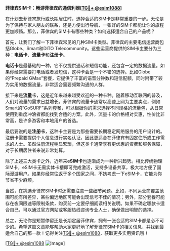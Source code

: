 **菲律宾SIM卡：畅游菲律宾的通信利器[[TG💪+ @esim1088](https://t.me/s/esim1088)]**

在计划去菲律宾旅行或长期居住时，选择合适的SIM卡是非常重要的一步。无论是为了保持与家人朋友的联系，还是方便出行导航，一张好的SIM卡都能让你的旅程更加顺畅。那么，菲律宾的SIM卡有哪些种类？如何选择适合自己的产品呢？

首先，让我们了解一下菲律宾常见的几种SIM卡类型。菲律宾的主要电信运营商包括Globe、Smart和DITO Telecommunity。这些运营商提供的SIM卡主要分为三种：**电话卡**、**流量卡**和**注册卡**。

**电话卡**是最基础的一种，它不仅提供通话和短信功能，还包含一定的数据流量。如果你经常需要打电话或者发短信，这种卡会是一个不错的选择。比如Globe的“Prepaid GMax”套餐，它提供了丰富的语音分钟数和短信配额，同时附带了较为实用的数据流量，非常适合需要频繁沟通的人群。

接下来是**流量卡**，这是近年来越来越受欢迎的一种卡种。随着移动互联网的普及，人们对流量的需求日益增长。菲律宾的流量卡通常以高速上网为主要卖点，例如Smart的“GoSURF”系列套餐，可以根据你的需求选择不同规格的流量包，从日常使用到重度冲浪者都能找到合适的方案。此外，流量卡的价格相对实惠，性价比非常高，是许多游客和本地用户的首选。

最后要说的是**注册卡**，这种卡主要是为那些需要长期稳定网络服务的用户设计的。注册卡需要提供个人信息进行实名认证，因此更适合在菲律宾有固定住所或工作需求的人士。虽然注册流程稍显繁琐，但这类卡通常享有更优惠的资费和服务保障，对于长期居住者来说非常划算。

除了上述三大类卡之外，近年来**eSIM卡**也逐渐成为一种新兴趋势。相比传统物理SIM卡，eSIM卡无需实体卡槽即可完成激活，支持多设备共享，极大地方便了国际漫游用户。如果你经常往返于多个国家之间，不妨考虑一下eSIM卡，它能为你节省不少麻烦。

当然，在挑选菲律宾SIM卡时还需要注意一些细节问题。比如，不同运营商覆盖范围可能有所差异，某些偏远地区可能会出现信号不佳的情况；另外，部分套餐可能存在夜间限速等限制条款，购买前一定要仔细阅读相关说明。如果不确定哪款卡适合自己，可以通过官方网站或客服热线咨询专业人士，确保做出明智的选择。

总之，无论你是短暂停留还是长期定居菲律宾，拥有一张合适的SIM卡都是必不可少的。希望这篇文章能够帮助大家更好地了解菲律宾SIM卡的相关信息，并找到最适合自己的那一款！记得关注[TG💪+ @esim1088](https://t.me/s/esim1088)，获取更多实用资讯哦！

[[TG💪+ @esim1088](https://t.me/s/esim1088) ![Image](https://i.postimg.cc/4NQfJmqS/Snipaste-2025-05-13-00-14-12.png)]